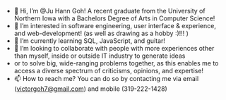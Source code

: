 - 👋 Hi, I’m @Ju Hann Goh! A recent graduate from the University of Northern Iowa with a Bachelors Degree of Arts in Computer Science!
- 👀 I’m interested in software engineering, user interface & experience, and web-development! (as well as drawing as a hobby :)!!! )
- 🌱 I’m currently learning SQL, JavaScript, and guitar!
- 💞️ I’m looking to collaborate with people with more experiences other than myself, inside or outside IT industry to generate ideas 
-    or to solve big, wide-ranging problems together, as this enables me to access a diverse spectrum of criticisms, opinions, and expertise! 
- 📫 How to reach me? You can do so by contacting me via email (victorgoh7@gmail.com) and mobile (319-222-1428)

<!---
jugoh09/jugoh09 is a ✨ special ✨ repository because its `README.md` (this file) appears on your GitHub profile.
You can click the Preview link to take a look at your changes.
--->
